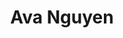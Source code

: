 ---
layout: employee
skillsid: 2
title: 'Ava Nguyen'
permalink: /employees/:title 
location: 'Portland Oregon'
position: 'Deputy Director Division of Lands and Waterways'
availability: 6
internal: false
categories: 
- employees
phoneNumber: 555-555-5555
email: email@gmail.com
manage: false
---